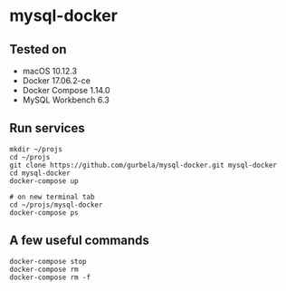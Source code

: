 # mysql-docker

## Tested on

- macOS 10.12.3
- Docker 17.06.2-ce
- Docker Compose 1.14.0
- MySQL Workbench 6.3

## Run services

```
mkdir ~/projs
cd ~/projs
git clone https://github.com/gurbela/mysql-docker.git mysql-docker
cd mysql-docker 
docker-compose up

# on new terminal tab
cd ~/projs/mysql-docker
docker-compose ps
```

## A few useful commands

```
docker-compose stop
docker-compose rm
docker-compose rm -f 
```


